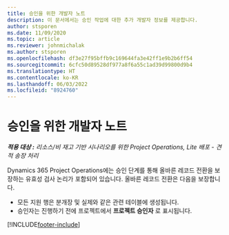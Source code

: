 ```yaml
---
title: 승인을 위한 개발자 노트
description: 이 문서에서는 승인 작업에 대한 추가 개발자 정보를 제공합니다.
author: stsporen
ms.date: 11/09/2020
ms.topic: article
ms.reviewer: johnmichalak
ms.author: stsporen
ms.openlocfilehash: df3e27f95bffb9c169644fa3e42ff1e9b2b6ff54
ms.sourcegitcommit: 6cfc50d89528df977a8f6a55c1ad39d99800d9b4
ms.translationtype: HT
ms.contentlocale: ko-KR
ms.lasthandoff: 06/03/2022
ms.locfileid: "8924760"
---
```

# <a name="developer-notes-for-approvals"></a>승인을 위한 개발자 노트

_**적용 대상 :** 리소스/비 재고 기반 시나리오를 위한 Project Operations, Lite 배포 - 견적 송장 처리_

Dynamics 365 Project Operations에는 승인 단계를 통해 올바른 레코드 전환을 보장하는 유효성 검사 논리가 포함되어 있습니다. 올바른 레코드 전환은 다음을 보장합니다. 

  - 모든 지원 행은 분개장 및 실제와 같은 관련 테이블에 생성됩니다.
  - 승인자는 진행하기 전에 프로젝트에서 **프로젝트 승인자** 로 표시됩니다.


[!INCLUDE[footer-include](../includes/footer-banner.md)]